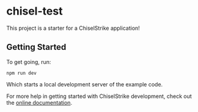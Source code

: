 # chisel-test

This project is a starter for a ChiselStrike application!

## Getting Started

To get going, run:

```console
npm run dev
```

Which starts a local development server of the example code.

For more help in getting started with ChiselStrike development, check out the
[online documentation](https://docs.chiselstrike.com).
